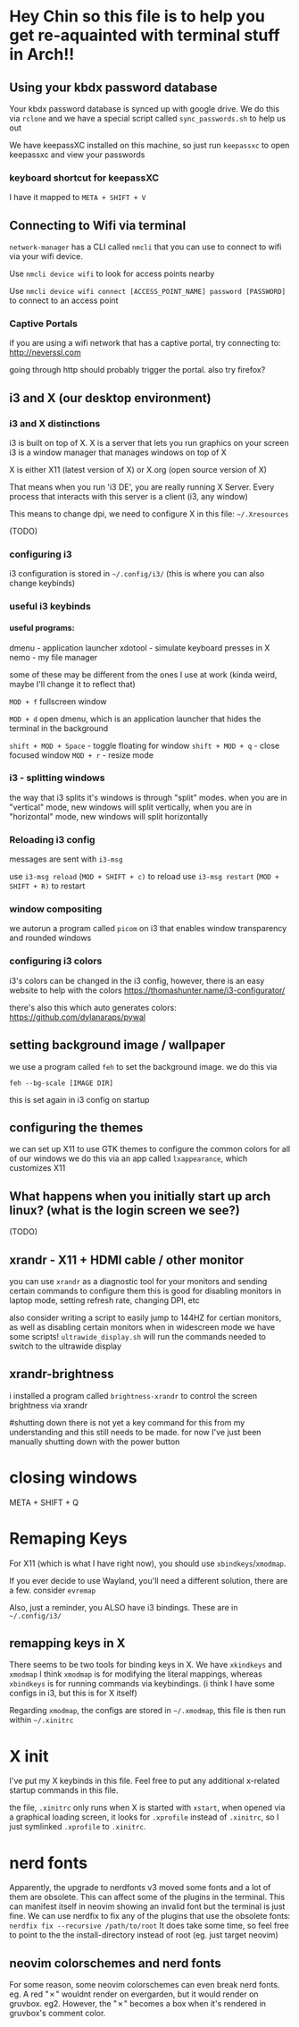 # Hey Chin so this file is to help you get re-aquainted with terminal stuff in Arch!!

## Using your kbdx password database

Your kbdx password database is synced up with google drive. We do this via `rclone` and we have a special script called `sync_passwords.sh` to help us out

We have keepassXC installed on this machine, so just run `keepassxc` to open keepassxc and view your passwords

### keyboard shortcut for keepassXC

I have it mapped to `META + SHIFT + V`

## Connecting to Wifi via terminal

`network-manager` has a CLI called `nmcli` that you can use to connect to wifi via your wifi device.

Use `nmcli device wifi` to look for access points nearby

Use `nmcli device wifi connect [ACCESS_POINT_NAME] password [PASSWORD]` to connect to an access point

### Captive Portals

if you are using a wifi network that has a captive portal, try connecting to:
http://neverssl.com

going through http should probably trigger the portal. also try firefox?

## i3 and X (our desktop environment)

### i3 and X distinctions

i3 is built on top of X.
X is a server that lets you run graphics on your screen
i3 is a window manager that manages windows on top of X

X is either X11 (latest version of X) or X.org (open source version of X)

That means when you run 'i3 DE', you are really running X Server.
Every process that interacts with this server is a client (i3, any window)

This means to change dpi, we need to configure X in this file:
`~/.Xresources`

(TODO)

### configuring i3

i3 configuration is stored in `~/.config/i3/`
(this is where you can also change keybinds)

### useful i3 keybinds

#### useful programs:

dmenu - application launcher
xdotool - simulate keyboard presses in X
nemo - my file manager

some of these may be different from the ones I use at work (kinda weird, maybe I'll change it to reflect that)

`MOD + f` fullscreen window

`MOD + d` open dmenu, which is an application launcher that hides the terminal in the background

`shift + MOD + Space` - toggle floating for window
`shift + MOD + q` - close focused window
`MOD + r` - resize mode

### i3 - splitting windows

the way that i3 splits it's windows is through "split" modes.
when you are in "vertical" mode, new windows will split vertically,
when you are in "horizontal" mode, new windows will split horizontally

### Reloading i3 config

messages are sent with `i3-msg`

use `i3-msg reload` (`MOD + SHIFT + c)` to reload
use `i3-msg restart` (`MOD + SHIFT + R)` to restart

### window compositing

we autorun a program called `picom` on i3 that enables window transparency and rounded windows

### configuring i3 colors

i3's colors can be changed in the i3 config, however, there is an easy website to help with the colors
https://thomashunter.name/i3-configurator/

there's also this which auto generates colors:
https://github.com/dylanaraps/pywal

## setting background image / wallpaper

we use a program called `feh` to set the background image. we do this via

`feh --bg-scale [IMAGE DIR]`

this is set again in i3 config on startup

## configuring the themes

we can set up X11 to use GTK themes to configure the common colors for all of our windows
we do this via an app called `lxappearance`, which customizes X11

## What happens when you initially start up arch linux? (what is the login screen we see?)

(TODO)

## xrandr - X11 + HDMI cable / other monitor

you can use `xrandr` as a diagnostic tool for your monitors and sending certain commands to configure them
this is good for disabling monitors in laptop mode, setting refresh rate, changing DPI, etc

also consider writing a script to easily jump to 144HZ for certian monitors, as well as disabling certain monitors when in widescreen mode
we have some scripts! `ultrawide_display.sh` will run the commands needed to switch to the ultrawide display

## xrandr-brightness

i installed a program called `brightness-xrandr` to control the screen brightness via xrandr

#shutting down
there is not yet a key command for this from my understanding and this still needs to be made. for now I've just been manually shutting down with the power button

# closing windows

META + SHIFT + Q

# Remaping Keys

For X11 (which is what I have right now), you should use `xbindkeys`/`xmodmap`.

If you ever decide to use Wayland, you'll need a different solution, there are a few. consider `evremap`

Also, just a reminder, you ALSO have i3 bindings. These are in `~/.config/i3/`

## remapping keys in X

There seems to be two tools for binding keys in X. We have `xkindkeys` and `xmodmap`
I think `xmodmap` is for modifying the literal mappings, whereas `xbindkeys` is for running commands via keybindings. (i think I have some configs in i3, but this is for X itself)

Regarding `xmodmap`, the configs are stored in `~/.xmodmap`, this file is then run within `~/.xinitrc`

# X init

I've put my X keybinds in this file. Feel free to put any additional x-related startup commands in this file.

the file, `.xinitrc` only runs when X is started with `xstart`, when opened via a graphical loading screen, it looks for `.xprofile` instead of `.xinitrc`, so I just symlinked `.xprofile` to `.xinitrc`.

# nerd fonts
Apparently, the upgrade to nerdfonts v3 moved some fonts and a lot of them are obsolete. This can affect some of the plugins in the terminal. 
This can manifest itself in neovim showing an invalid font but the terminal is just fine.
We can use nerdfix to fix any of the plugins that use the obsolete fonts:
`nerdfix fix --recursive /path/to/root`
It does take some time, so feel free to point to the the install-directory instead of root (eg. just target neovim)

## neovim colorschemes and nerd fonts
For some reason, some neovim colorschemes can even break nerd fonts.
eg. A red "✗" wouldnt render on evergarden, but it would render on gruvbox.
eg2. However, the "✗" becomes a box when it's rendered in gruvbox's comment color.
